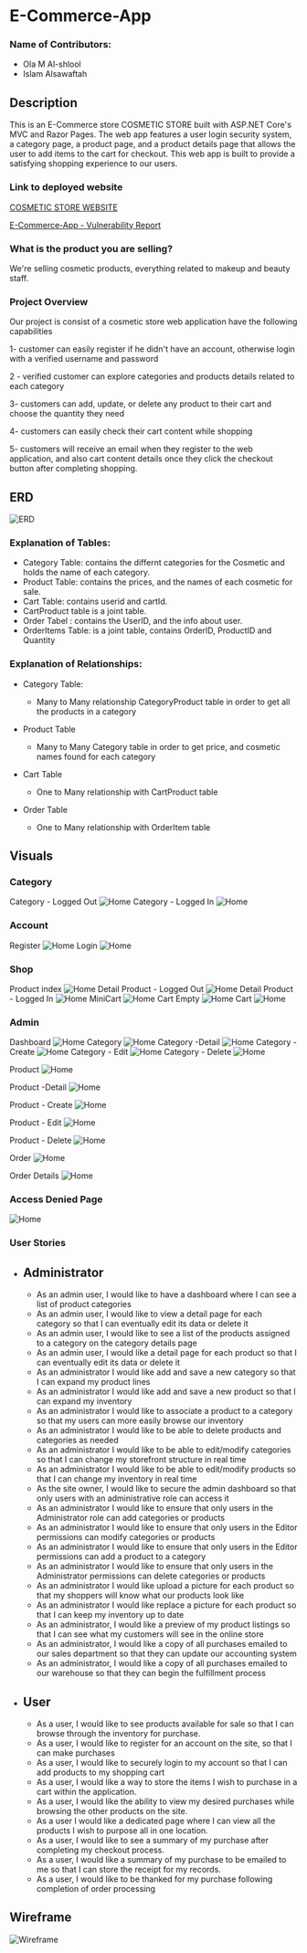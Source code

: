 # E-Commerce-App

### Name of Contributors:

- Ola M Al-shlool 
- Islam Alsawaftah
## Description
This is an E-Commerce store COSMETIC STORE built with ASP.NET Core's MVC and Razor Pages. The web app features a user 
login security system, a category page, a product page, and a product details page that allows the user to add items to the 
cart for checkout. This web app is built to provide a satisfying shopping experience to our users.


### Link to deployed website
[COSMETIC STORE WEBSITE](https://cosmetic-storeapp.azurewebsites.net/Category/Index)

[E-Commerce-App - Vulnerability Report ](Vulnerability.md)

### What is the product you are selling? 

We're selling cosmetic products, everything related to makeup and beauty staff. 

### Project Overview 

Our project is consist of a cosmetic store web application have the following capabilities

1- customer can easily register if he didn't have an account, otherwise login with a verified username and password

2 - verified customer can explore categories and products details related to each category 

3- customers can add, update, or delete any product to their cart and choose the quantity they need

4- customers can easily check their cart content while shopping

5- customers will receive an email when they register to the web application, and also cart content details once they click the checkout button after completing shopping.

## ERD 
![ERD](Cosmetic-Store/Cosmetic-Store/wwwroot/images/ERD.png)
### Explanation of Tables:
- Category Table: contains the differnt categories for the Cosmetic and holds the name of each category.
- Product Table: contains the prices, and the names of each cosmetic for sale.
- Cart Table: contains userid and cartId. 
- CartProduct table is a joint table.
- Order Tabel : contains the UserID, and the info about user.
- OrderItems Table: is a joint table, contains OrderID, ProductID and Quantity

### Explanation of Relationships:
- Category Table:
    
    - Many to Many relationship CategoryProduct table in order to get all the products in a category

- Product Table
    - Many to Many Category table in order to get price, and cosmetic names found for each category
    
- Cart Table
  -  One to Many relationship with CartProduct table
-  Order Table
   -  One to Many relationship with OrderItem table

## Visuals
### Category 
Category - Logged Out
![Home](Cosmetic-Store/Cosmetic-Store/wwwroot/Visuals/Home-LoggedOut.png)
Category - Logged In
![Home](Cosmetic-Store/Cosmetic-Store/wwwroot/Visuals/Home-LoggedIn.png)
### Account
Register 
![Home](Cosmetic-Store/Cosmetic-Store/wwwroot/Visuals/Register.png)
Login
![Home](Cosmetic-Store/Cosmetic-Store/wwwroot/Visuals/Login.png)

### Shop
Product index 
![Home](Cosmetic-Store/Cosmetic-Store/wwwroot/Visuals/Product.png)
Detail Product - Logged Out
![Home](Cosmetic-Store/Cosmetic-Store/wwwroot/Visuals/Product-LoggedOut.png)
Detail Product - Logged In
![Home](Cosmetic-Store/Cosmetic-Store/wwwroot/Visuals/Product-LoggedIn.png)
MiniCart
![Home](Cosmetic-Store/Cosmetic-Store/wwwroot/Visuals/MiniCart.png)
Cart Empty
![Home](Cosmetic-Store/Cosmetic-Store/wwwroot/Visuals/CartEmpty.png)
Cart 
![Home](Cosmetic-Store/Cosmetic-Store/wwwroot/Visuals/Cart.png)

### Admin
Dashboard
![Home](Cosmetic-Store/Cosmetic-Store/wwwroot/Visuals/Dashboard.png)
Category
![Home](Cosmetic-Store/Cosmetic-Store/wwwroot/Visuals/Category.png)
Category -Detail
![Home](Cosmetic-Store/Cosmetic-Store/wwwroot/Visuals/Category-Detail.png)
Category - Create
![Home](Cosmetic-Store/Cosmetic-Store/wwwroot/Visuals/Category-Create.png)
Category - Edit
![Home](Cosmetic-Store/Cosmetic-Store/wwwroot/Visuals/Category-Edit.png)
Category - Delete
![Home](Cosmetic-Store/Cosmetic-Store/wwwroot/Visuals/Category-Delete.png)

Product
![Home](Cosmetic-Store/Cosmetic-Store/wwwroot/Visuals/ProductAdmin.png)

Product -Detail
![Home](Cosmetic-Store/Cosmetic-Store/wwwroot/Visuals/ProductAdminDetail.png)

Product - Create
![Home](Cosmetic-Store/Cosmetic-Store/wwwroot/Visuals/ProductAdminCreate.png)

Product - Edit
![Home](Cosmetic-Store/Cosmetic-Store/wwwroot/Visuals/ProductAdminEdit.png)

Product - Delete
![Home](Cosmetic-Store/Cosmetic-Store/wwwroot/Visuals/ProductAdminDelete.png)

Order
![Home](Cosmetic-Store/Cosmetic-Store/wwwroot/Visuals/Order.png)

Order Details
![Home](Cosmetic-Store/Cosmetic-Store/wwwroot/Visuals/OrderDetail.png)

### Access Denied Page
![Home](Cosmetic-Store/Cosmetic-Store/wwwroot/Visuals/AccessDenied.png)


### User Stories

- ## Administrator
  - As an admin user, I would like to have a dashboard where I can see a list of product categories
  - As an admin user, I would like to view a detail page for each category so that I can eventually edit its data or delete it
  - As an admin user, I would like to see a list of the products assigned to a category on the category details page
  - As an admin user, I would like a detail page for each product so that I can eventually edit its data or delete it
  - As an administrator I would like add and save a new category so that I can expand my product lines
  - As an administrator I would like add and save a new product so that I can expand my inventory
  - As an administrator I would like to associate a product to a category so that my users can more easily browse our inventory
  - As an administrator I would like to be able to delete products and categories as needed
  - As an administrator I would like to be able to edit/modify categories so that I can change my storefront structure in real time
  - As an administrator I would like to be able to edit/modify products so that I can change my inventory in real time
  - As the site owner, I would like to secure the admin dashboard so that only users with an administrative role can access it
  - As an administrator I would like to ensure that only users in the Administrator role can add categories or products
  - As an administrator I would like to ensure that only users in the Editor permissions can modify categories or products
  - As an administrator I would like to ensure that only users in the Editor permissions can add a product to a category
  - As an administrator I would like to ensure that only users in the Administrator permissions can delete categories or products
  - As an administrator I would like upload a picture for each product so that my shoppers will know what our products look like
  - As an administrator I would like replace a picture for each product so that I can keep my inventory up to date
  - As an administrator, I would like a preview of my product listings so that I can see what my customers will see in the online store
  - As an administrator, I would like a copy of all purchases emailed to our sales department so that they can update our accounting system
  - As an administrator, I would like a copy of all purchases emailed to our warehouse so that they can begin the fulfillment process

- ## User

  - As a user, I would like to see products available for sale so that I can browse through the inventory for purchase.
  - As a user, I would like to register for an account on the site, so that I can make purchases
  - As a user, I would like to securely login to my account so that I can add products to my shopping cart
  - As a user, I would like a way to store the items I wish to purchase in a cart within the application.
  - As a user, I would like the ability to view my desired purchases while browsing the other products on the site.
  - As a user I would like a dedicated page where I can view all the products I wish to purpose all in one location.
  - As a user, I would like to see a summary of my purchase after completing my checkout process.
  - As a user, I would like a summary of my purchase to be emailed to me so that I can store the receipt for my records.
  - As a user, I would like to be thanked for my purchase following completion of order processing

## Wireframe 
![Wireframe](Cosmetic-Store/Cosmetic-Store/wwwroot/images/Wireframe.PNG)


